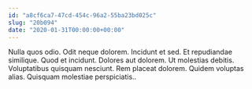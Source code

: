 ```yaml
---
id: "a8cf6ca7-47cd-454c-96a2-55ba23bd025c"
slug: "20b094"
date: "2020-01-31T00:00:00+00:00"
---
```


Nulla quos odio. Odit neque dolorem. Incidunt et sed. Et repudiandae similique. Quod et incidunt. Dolores aut dolorem. Ut molestias debitis. Voluptatibus quisquam nesciunt. Rem placeat dolorem. Quidem voluptas alias. Quisquam molestiae perspiciatis..
